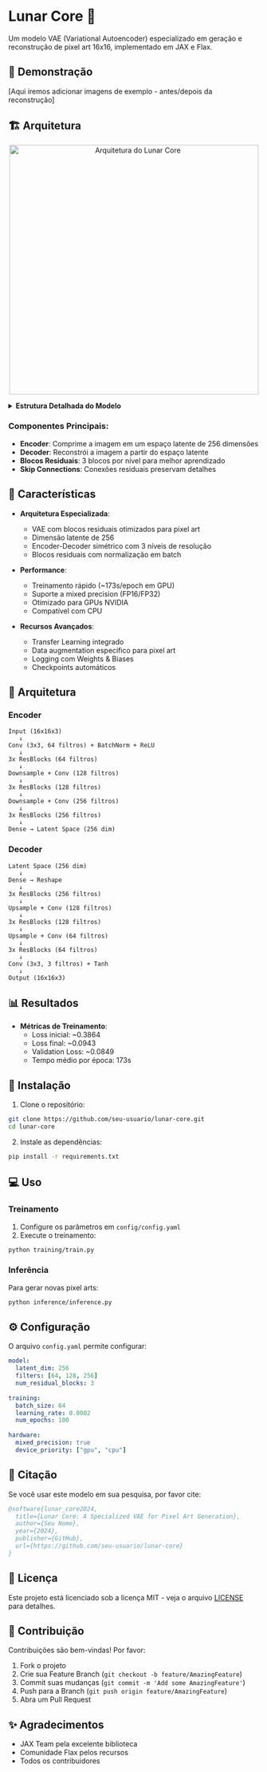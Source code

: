 # Lunar Core 🌙

Um modelo VAE (Variational Autoencoder) especializado em geração e reconstrução de pixel art 16x16, implementado em JAX e Flax.

## 🎨 Demonstração

[Aqui iremos adicionar imagens de exemplo - antes/depois da reconstrução]

## 🏗️ Arquitetura

<p align="center">
  <img src="docs/images/lunar_core_architecture.svg" alt="Arquitetura do Lunar Core" width="500">
</p>

<details>
<summary><strong>Estrutura Detalhada do Modelo</strong></summary>

```
Input (16×16×3) → Encoder
  ├─ Conv2D (64) + BN + ReLU
  ├─ 3× ResBlock (64)
  ├─ DownConv (128)
  ├─ 3× ResBlock (128)
  ├─ DownConv (256)
  ├─ 3× ResBlock (256)
  └─ Dense → Latent (256)
      ↓
Latent Space (256)
      ↓
Dense → Reshape → Decoder
  ├─ 3× ResBlock (256)
  ├─ UpConv (128)
  ├─ 3× ResBlock (128)
  ├─ UpConv (64)
  ├─ 3× ResBlock (64)
  ├─ Conv2D (3) + Tanh
  └─ Output (16×16×3)
```
</details>

### Componentes Principais:
- **Encoder**: Comprime a imagem em um espaço latente de 256 dimensões
- **Decoder**: Reconstrói a imagem a partir do espaço latente
- **Blocos Residuais**: 3 blocos por nível para melhor aprendizado
- **Skip Connections**: Conexões residuais preservam detalhes

## 🌟 Características

- **Arquitetura Especializada**:
  - VAE com blocos residuais otimizados para pixel art
  - Dimensão latente de 256
  - Encoder-Decoder simétrico com 3 níveis de resolução
  - Blocos residuais com normalização em batch

- **Performance**:
  - Treinamento rápido (~173s/epoch em GPU)
  - Suporte a mixed precision (FP16/FP32)
  - Otimizado para GPUs NVIDIA
  - Compatível com CPU

- **Recursos Avançados**:
  - Transfer Learning integrado
  - Data augmentation específico para pixel art
  - Logging com Weights & Biases
  - Checkpoints automáticos

## 🔧 Arquitetura

### Encoder
```
Input (16x16x3)
   ↓
Conv (3x3, 64 filtros) + BatchNorm + ReLU
   ↓
3x ResBlocks (64 filtros)
   ↓
Downsample + Conv (128 filtros)
   ↓
3x ResBlocks (128 filtros)
   ↓
Downsample + Conv (256 filtros)
   ↓
3x ResBlocks (256 filtros)
   ↓
Dense → Latent Space (256 dim)
```

### Decoder
```
Latent Space (256 dim)
   ↓
Dense → Reshape
   ↓
3x ResBlocks (256 filtros)
   ↓
Upsample + Conv (128 filtros)
   ↓
3x ResBlocks (128 filtros)
   ↓
Upsample + Conv (64 filtros)
   ↓
3x ResBlocks (64 filtros)
   ↓
Conv (3x3, 3 filtros) + Tanh
   ↓
Output (16x16x3)
```

## 📊 Resultados

- **Métricas de Treinamento**:
  - Loss inicial: ~0.3864
  - Loss final: ~0.0943
  - Validation Loss: ~0.0849
  - Tempo médio por época: 173s

## 🚀 Instalação

1. Clone o repositório:
```bash
git clone https://github.com/seu-usuario/lunar-core.git
cd lunar-core
```

2. Instale as dependências:
```bash
pip install -r requirements.txt
```

## 💻 Uso

### Treinamento

1. Configure os parâmetros em `config/config.yaml`
2. Execute o treinamento:
```bash
python training/train.py
```

### Inferência

Para gerar novas pixel arts:
```bash
python inference/inference.py
```

## ⚙️ Configuração

O arquivo `config.yaml` permite configurar:

```yaml
model:
  latent_dim: 256
  filters: [64, 128, 256]
  num_residual_blocks: 3
  
training:
  batch_size: 64
  learning_rate: 0.0002
  num_epochs: 100
  
hardware:
  mixed_precision: true
  device_priority: ["gpu", "cpu"]
```

## 📝 Citação

Se você usar este modelo em sua pesquisa, por favor cite:

```bibtex
@software{lunar_core2024,
  title={Lunar Core: A Specialized VAE for Pixel Art Generation},
  author={Seu Nome},
  year={2024},
  publisher={GitHub},
  url={https://github.com/seu-usuario/lunar-core}
}
```

## 📄 Licença

Este projeto está licenciado sob a licença MIT - veja o arquivo [LICENSE](LICENSE) para detalhes.

## 🤝 Contribuição

Contribuições são bem-vindas! Por favor:

1. Fork o projeto
2. Crie sua Feature Branch (`git checkout -b feature/AmazingFeature`)
3. Commit suas mudanças (`git commit -m 'Add some AmazingFeature'`)
4. Push para a Branch (`git push origin feature/AmazingFeature`)
5. Abra um Pull Request

## ✨ Agradecimentos

- JAX Team pela excelente biblioteca
- Comunidade Flax pelos recursos
- Todos os contribuidores 
